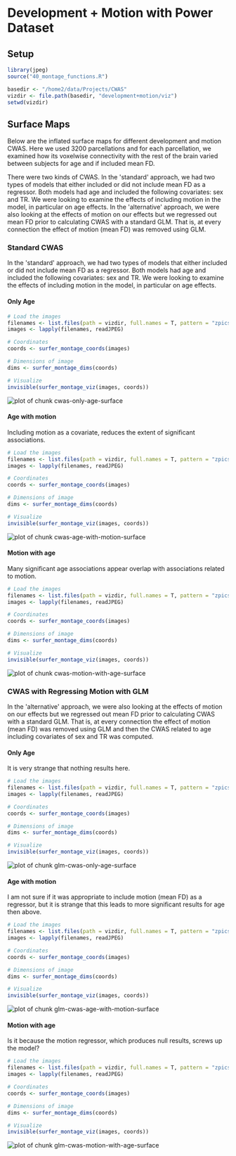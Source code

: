 # Development + Motion with Power Dataset

## Setup


```r
library(jpeg)
source("40_montage_functions.R")
```



```r
basedir <- "/home2/data/Projects/CWAS"
vizdir <- file.path(basedir, "development+motion/viz")
setwd(vizdir)
```


## Surface Maps

Below are the inflated surface maps for different development and motion CWAS. Here we used 3200 parcellations and for each parcellation, we examined how its voxelwise connectivity with the rest of the brain varied between subjects for age and if included mean FD.

There were two kinds of CWAS. In the 'standard' approach, we had two types of models that either included or did not include mean FD as a regressor. Both models had age and included the following covariates: sex and TR. We were looking to examine the effects of including motion in the model, in particular on age effects. In the 'alternative' approach, we were also looking at the effects of motion on our effects but we regressed out mean FD prior to calculating CWAS with a standard GLM. That is, at every connection the effect of motion (mean FD) was removed using GLM.

### Standard CWAS

In the 'standard' approach, we had two types of models that either included or did not include mean FD as a regressor. Both models had age and included the following covariates: sex and TR. We were looking to examine the effects of including motion in the model, in particular on age effects.

#### Only Age


```r
# Load the images
filenames <- list.files(path = vizdir, full.names = T, pattern = "zpics_surface_only_age_[lr]h_(med|lat)")
images <- lapply(filenames, readJPEG)

# Coordinates
coords <- surfer_montage_coords(images)

# Dimensions of image
dims <- surfer_montage_dims(coords)
```



```r
# Visualize
invisible(surfer_montage_viz(images, coords))
```

![plot of chunk cwas-only-age-surface](figure/cwas-only-age-surface.png) 



#### Age with motion

Including motion as a covariate, reduces the extent of significant associations.


```r
# Load the images
filenames <- list.files(path = vizdir, full.names = T, pattern = "zpics_surface_age_with_motion_[lr]h_(med|lat)")
images <- lapply(filenames, readJPEG)

# Coordinates
coords <- surfer_montage_coords(images)

# Dimensions of image
dims <- surfer_montage_dims(coords)
```



```r
# Visualize
invisible(surfer_montage_viz(images, coords))
```

![plot of chunk cwas-age-with-motion-surface](figure/cwas-age-with-motion-surface.png) 



#### Motion with age

Many significant age associations appear overlap with associations related to motion.


```r
# Load the images
filenames <- list.files(path = vizdir, full.names = T, pattern = "zpics_surface_motion_with_age_[lr]h_(med|lat)")
images <- lapply(filenames, readJPEG)

# Coordinates
coords <- surfer_montage_coords(images)

# Dimensions of image
dims <- surfer_montage_dims(coords)
```



```r
# Visualize
invisible(surfer_montage_viz(images, coords))
```

![plot of chunk cwas-motion-with-age-surface](figure/cwas-motion-with-age-surface.png) 



### CWAS with Regressing Motion with GLM

In the 'alternative' approach, we were also looking at the effects of motion on our effects but we regressed out mean FD prior to calculating CWAS with a standard GLM. That is, at every connection the effect of motion (mean FD) was removed using GLM and then the CWAS related to age including covariates of sex and TR was computed.

#### Only Age

It is very strange that nothing results here.


```r
# Load the images
filenames <- list.files(path = vizdir, full.names = T, pattern = "zpics_glm_regress_surface_only_age_[lr]h_(med|lat)")
images <- lapply(filenames, readJPEG)

# Coordinates
coords <- surfer_montage_coords(images)

# Dimensions of image
dims <- surfer_montage_dims(coords)
```



```r
# Visualize
invisible(surfer_montage_viz(images, coords))
```

![plot of chunk glm-cwas-only-age-surface](figure/glm-cwas-only-age-surface.png) 


#### Age with motion

I am not sure if it was appropriate to include motion (mean FD) as a regressor, but it is strange that this leads to more significant results for age then above.


```r
# Load the images
filenames <- list.files(path = vizdir, full.names = T, pattern = "zpics_glm_regress_surface_age_with_motion_[lr]h_(med|lat)")
images <- lapply(filenames, readJPEG)

# Coordinates
coords <- surfer_montage_coords(images)

# Dimensions of image
dims <- surfer_montage_dims(coords)
```



```r
# Visualize
invisible(surfer_montage_viz(images, coords))
```

![plot of chunk glm-cwas-age-with-motion-surface](figure/glm-cwas-age-with-motion-surface.png) 



#### Motion with age

Is it because the motion regressor, which produces null results, screws up the model?


```r
# Load the images
filenames <- list.files(path = vizdir, full.names = T, pattern = "zpics_glm_regress_surface_motion_with_age_[lr]h_(med|lat)")
images <- lapply(filenames, readJPEG)

# Coordinates
coords <- surfer_montage_coords(images)

# Dimensions of image
dims <- surfer_montage_dims(coords)
```



```r
# Visualize
invisible(surfer_montage_viz(images, coords))
```

![plot of chunk glm-cwas-motion-with-age-surface](figure/glm-cwas-motion-with-age-surface.png) 

